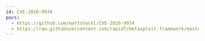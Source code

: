 ```yaml
---
id: CVE-2020-9934
pocs:
  - https://github.com/mattshockl/CVE-2020-9934
  - https://raw.githubusercontent.com/rapid7/metasploit-framework/master/modules/post/osx/escalate/tccbypass.rb
---
```

